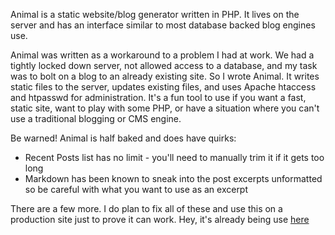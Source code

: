 Animal is a static website/blog generator written in PHP. It lives on the server and has an interface similar to most database backed blog engines use.

Animal was written as a workaround to a problem I had at work. We had a tightly locked down server, not allowed access to a database, and my task was to bolt on a blog to an already existing site. So I wrote Animal. It writes static files to the server, updates existing files, and uses Apache htaccess and htpasswd for administration. It's a fun tool to use if you want a fast, static site, want to play with some PHP, or have a situation where you can't use a traditional blogging or CMS engine.

Be warned! Animal is half baked and does have quirks:

* Recent Posts list has no limit - you'll need to manually trim it if it gets too long
* Markdown has been known to sneak into the post excerpts unformatted so be careful with what you want to use as an excerpt

There are a few more. I do plan to fix all of these and use this on a production site just to prove it can work. Hey, it's already being use [here](http://asapquotes.com/blog)
